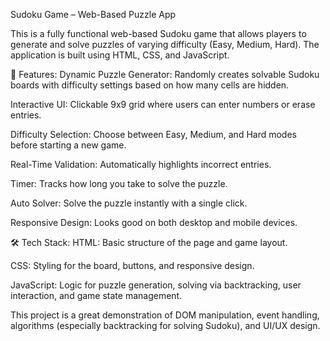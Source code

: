 Sudoku Game – Web-Based Puzzle App

This is a fully functional web-based Sudoku game that allows players to generate and solve puzzles of varying difficulty (Easy, Medium, Hard). The application is built using HTML, CSS, and JavaScript.

🔹 Features:
Dynamic Puzzle Generator: Randomly creates solvable Sudoku boards with difficulty settings based on how many cells are hidden.

Interactive UI: Clickable 9x9 grid where users can enter numbers or erase entries.

Difficulty Selection: Choose between Easy, Medium, and Hard modes before starting a new game.

Real-Time Validation: Automatically highlights incorrect entries.

Timer: Tracks how long you take to solve the puzzle.

Auto Solver: Solve the puzzle instantly with a single click.

Responsive Design: Looks good on both desktop and mobile devices.

🛠️ Tech Stack:
HTML: Basic structure of the page and game layout.

CSS: Styling for the board, buttons, and responsive design.

JavaScript: Logic for puzzle generation, solving via backtracking, user interaction, and game state management.

This project is a great demonstration of DOM manipulation, event handling, algorithms (especially backtracking for solving Sudoku), and UI/UX design.
